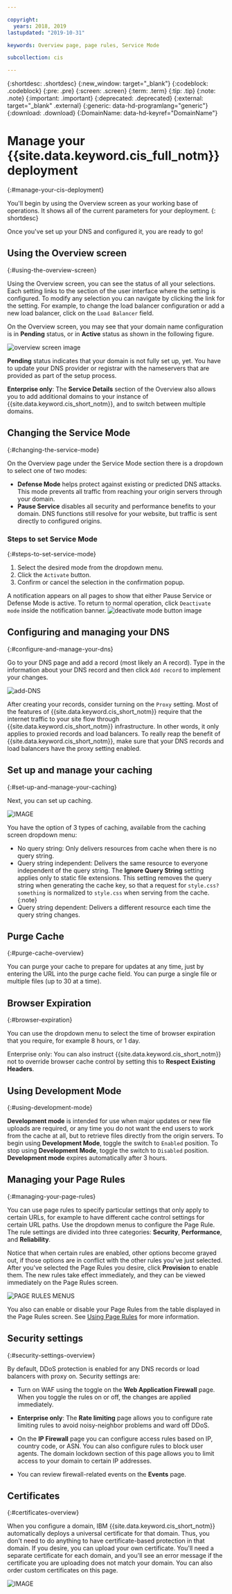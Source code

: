 ```yaml
---

copyright:
  years: 2018, 2019
lastupdated: "2019-10-31"

keywords: Overview page, page rules, Service Mode

subcollection: cis

---
```


{:shortdesc: .shortdesc}
{:new_window: target="_blank"}
{:codeblock: .codeblock}
{:pre: .pre}
{:screen: .screen}
{:term: .term}
{:tip: .tip}
{:note: .note}
{:important: .important}
{:deprecated: .deprecated}
{:external: target="_blank" .external}
{:generic: data-hd-programlang="generic"}
{:download: .download}
{:DomainName: data-hd-keyref="DomainName"}

# Manage your {{site.data.keyword.cis_full_notm}} deployment
{:#manage-your-cis-deployment}

You'll begin by using the Overview screen as your working base of operations. It shows all of the current parameters for your deployment.
{: shortdesc}

Once you've set up your DNS and configured it, you are ready to go!

## Using the Overview screen
{:#using-the-overview-screen}

Using  the Overview screen, you can see the status of all your selections. Each setting links to the section of the user interface where the setting is configured. To modify any selection you can navigate by clicking the link for the setting. For example, to change the load balancer configuration or add a new load balancer, click on the `Load Balancer` field.

On the Overview screen, you may see that your domain name configuration is in **Pending** status, or in **Active** status as shown in the following figure.


![overview screen image](images/overview-screen-configuration-summary.jpg)

**Pending** status indicates that your domain is not fully set up, yet. You have to update your DNS provider or registrar with the nameservers that are provided as part of the setup process.

**Enterprise only**: The **Service Details** section of the Overview also allows you to add additional domains to your instance of {{site.data.keyword.cis_short_notm}}, and to switch between multiple domains.

## Changing the Service Mode
{:#changing-the-service-mode}

On the Overview page under the Service Mode section there is a dropdown to select one of two modes:

* **Defense Mode** helps protect against existing or predicted DNS attacks. This mode prevents all traffic from reaching your origin servers through your domain.
* **Pause Service** disables all security and performance benefits to your domain. DNS functions still resolve for your website, but traffic is sent directly to configured origins.

### Steps to set Service Mode
{:#steps-to-set-service-mode}

1. Select the desired mode from the dropdown menu.
1. Click the `Activate` button.
1. Confirm or cancel the selection in the confirmation popup.

A notification appears on all pages to show that either Pause Service or Defense Mode is active.
To return to normal operation, click `Deactivate mode` inside the notification banner.
![deactivate mode button image](images/deactivate-mode.png)


## Configuring and managing your DNS
{:#configure-and-manage-your-dns}

Go to your DNS page and add a record (most likely an A record). Type in the information about your DNS record and then click `Add record` to implement your changes.

![add-DNS](images/dns/create-a-type-record.png)

After creating your records, consider turning on the `Proxy` setting. Most of the features of {{site.data.keyword.cis_short_notm}} require that the internet traffic to your site flow through {{site.data.keyword.cis_short_notm}} infrastructure. In other words, it only applies to proxied records and load balancers. To really reap the benefit of {{site.data.keyword.cis_short_notm}}, make sure that your DNS records and load balancers have the proxy setting enabled.

## Set up and manage your caching
{:#set-up-and-manage-your-caching}

Next, you can set up caching.

![IMAGE](images/caching-screen.png)

You have the option of 3 types of caching, available from the caching screen dropdown menu:

 * No query string: Only delivers resources from cache when there is no query string.
 * Query string independent: Delivers the same resource to everyone independent of the query string.
   The **Ignore Query String** setting applies only to static file extensions. This setting removes the query string when generating the cache key, so that a request for `style.css?something` is normalized to `style.css` when serving from the cache.
   {:note}
 * Query string dependent: Delivers a different resource each time the query string changes.

## Purge Cache
{:#purge-cache-overview}

You can purge your cache to prepare for updates at any time, just by entering the URL into the purge cache field. You can purge a single file or multiple files (up to 30 at a time).

 ## Browser Expiration
 {:#browser-expiration}

You can use the dropdown menu to select the time of browser expiration that you require, for example 8 hours, or 1 day.

Enterprise only: You can also instruct {{site.data.keyword.cis_short_notm}} not to override browser cache control by setting this to **Respect Existing Headers**.

 ## Using Development Mode
 {:#using-development-mode}

**Development mode** is intended for use when major updates or new file uploads are required, or any time you do not want the end users to work from the cache at all, but to retrieve files directly from the origin servers. To begin using **Development Mode**, toggle the switch to `Enabled` position. To stop using **Development Mode**, toggle the switch to `Disabled` position. **Development mode** expires automatically after 3 hours.

## Managing your Page Rules
{:#managing-your-page-rules}

You can use page rules to specify particular settings that only apply to certain URLs, for example to have different cache control settings for certain URL paths. Use the dropdown menus to configure the Page Rule. The rule settings are divided into three categories: **Security**, **Performance**, and **Reliability**.

Notice that when certain rules are enabled, other options become grayed out, if those options are in conflict with the other rules you've just selected. After you've selected the Page Rules you desire, click **Provision** to enable them. The new rules take effect immediately, and they can be viewed immediately on the Page Rules screen.

 ![PAGE RULES MENUS](images/page-rule-dropdown-settings.png)

You also can enable or disable your Page Rules from the table displayed in the Page Rules screen. See [Using Page Rules](/docs/infrastructure/cis?topic=cis-use-page-rules) for more information.

 ## Security settings
 {:#security-settings-overview}

By default, DDoS protection is enabled for any DNS records or load balancers with proxy on.
Security settings are:

* Turn on WAF using the toggle on the **Web Application Firewall** page. When you toggle the rules on or off, the changes are applied immediately.

* **Enterprise only**: The **Rate limiting** page allows you to configure rate limiting rules to avoid noisy-neighbor problems and ward off DDoS.

* On the **IP Firewall** page you can configure access rules based on IP, country code, or ASN. You can also configure rules to block user agents. The domain lockdown section of this page allows you to limit access to your domain to certain IP addresses.

* You can review firewall-related events on the **Events** page.

## Certificates
{:#certificates-overview}

When you configure a domain, IBM {{site.data.keyword.cis_short_notm}} automatically deploys a universal certificate for that domain. Thus, you don't need to do anything to have certificate-based protection in that domain. If you desire, you can upload your own certificate. You'll need a separate certificate for each domain, and you'll see an error message if the certificate you are uploading does not match your domain. You can also order custom certificates on this page.

![IMAGE](images/certificates-table.png)
